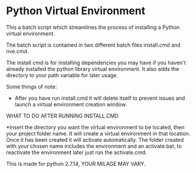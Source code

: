 # Python Virtual Environment
This a batch script which streamlines the process of installing a Python virtual environment.

The batch script is contained in two different batch files install.cmd and nve.cmd.

The install cmd is for installing dependencies you may have if you haven't already installed the python library virtual environment.  It also adds the directory to your path variable for later usage.

Some things of note:

* After you have run install.cmd it will delete itself to prevent issues and launch a virtual environment creation window.

WHAT TO DO AFTER RUNNING INSTALL.CMD

*Insert the directory you want the virtual environment to be located, then your project folder name. It will create a virtual environment in that location. Once it has been created it will activate automatically. The folder created with your chosen name includes the environment and an activate.bat, to reactivate the environment later just run the activate.cmd.

This is made for python 2.7.14, YOUR MILAGE MAY VARY.
